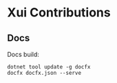 Xui Contributions
=================

Docs
----
Docs build:

```
dotnet tool update -g docfx
docfx docfx.json --serve
```
